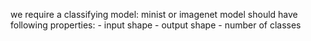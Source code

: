 we require a classifying model: minist or imagenet
model should have following properties:
    - input shape
    - output shape
    - number of classes